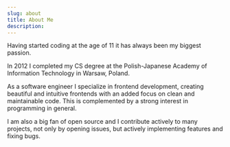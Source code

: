 ```yaml
---
slug: about
title: About Me
description:
---
```


Having started coding at the age of 11 it has always been my biggest passion.

In 2012 I completed my CS degree at the Polish-Japanese Academy of Information Technology in Warsaw, Poland.

As a software engineer I specialize in frontend development, creating beautiful and intuitive frontends with
an added focus on clean and maintainable code. This is complemented by a strong interest in programming in general.

I am also a big fan of open source and I contribute actively to many projects, not only by opening issues, but
actively implementing features and fixing bugs.
